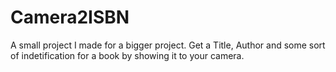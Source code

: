 # Camera2ISBN
A small project I made for a bigger project. Get a Title, Author and some sort of indetification for a book by showing it to your camera.
